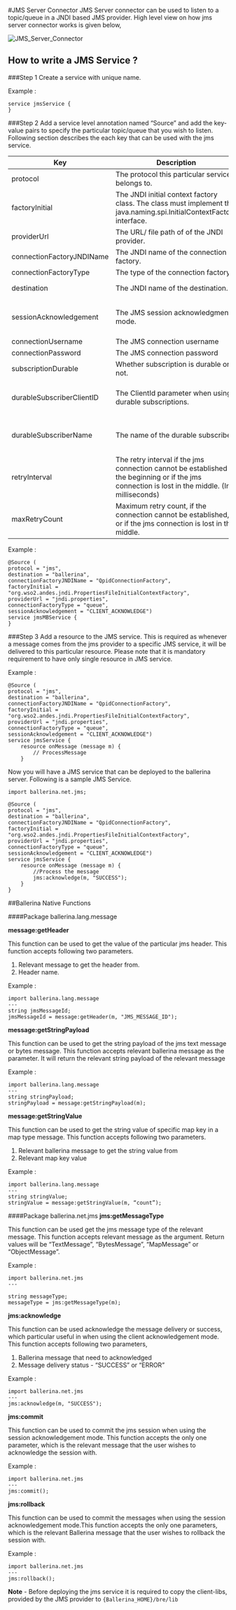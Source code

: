 #JMS Server Connector
JMS Server connector can be used to listen to a topic/queue in a JNDI based JMS provider. High level view on how jms server connector works is given below,

![JMS_Server_Connector](../images/jms_server_connector.png)

## How to write a JMS Service ?
###Step 1
Create a service with unique name.

Example : 
```
service jmsService {
}
```
###Step 2
Add a service level annotation named “Source” and add the key-value pairs to specify the particular topic/queue that you wish to listen. Following section describes the each key that can be used with the jms service.

Key | Description | Required | Expected Values | Default Value
------------ | ------------- | ---------- | ----------- | ----------
protocol | The protocol this particular service belongs to. | Yes | jms | -
factoryInitial | The JNDI initial context factory class. The class must implement the java.naming.spi.InitialContextFactory interface. | Yes | A valid class name depending on the jms provider | -
providerUrl | The URL/ file path of  of the JNDI provider. | Yes | A valid url/ path for the JNDI provider | -
connectionFactoryJNDIName | The JNDI name of the connection factory. | Yes | A valid jndi name of the connection factory. | -
connectionFactoryType | The type of the connection factory. | no | queue, topic | queue
destination | The JNDI name of the destination. | no | A valid jndi name of the destination | service name
sessionAcknowledgement | The JMS session acknowledgment mode. | no | AUTO_ACKNOWLEDGE, CLIENT_ACKNOWLEDGE, DUPS_OK_ACKNOWLEDGE, SESSION_TRANSACTED | AUTO_ACKNOWLEDGE
connectionUsername | The JMS connection username | no | - | -
connectionPassword | The JMS connection password | no | - | -
subscriptionDurable | Whether subscription is durable or not. | no | true, false | false
durableSubscriberClientID | The ClientId parameter when using durable subscriptions. | Required if subscriptionDurable is specified as "true" | - | -
durableSubscriberName | The name of the durable subscriber. | Required if subscriptionDurable is specified as "true". | - | -
retryInterval | The retry interval if the jms connection cannot be established at the beginning or if the jms connection is lost in the middle. (In milliseconds) | no | A valid long value. | 10000
maxRetryCount | Maximum retry count, if the connection cannot be established, or if the jms connection is lost in the middle. | no | A valid integer value. | 5

Example : 

```
@Source (
protocol = "jms",
destination = "ballerina",
connectionFactoryJNDIName = "QpidConnectionFactory",
factoryInitial = "org.wso2.andes.jndi.PropertiesFileInitialContextFactory",
providerUrl = "jndi.properties",
connectionFactoryType = "queue",
sessionAcknowledgement = "CLIENT_ACKNOWLEDGE")
service jmsMBService {
}
```

###Step 3
Add a resource to the JMS service. This is required as whenever a message comes from
 the jms provider to a specific JMS service, it will be delivered to this particular resource. Please note that it is
  mandatory requirement to have only single resource in JMS service.

Example :

```
@Source (
protocol = "jms",
destination = "ballerina",
connectionFactoryJNDIName = "QpidConnectionFactory",
factoryInitial = "org.wso2.andes.jndi.PropertiesFileInitialContextFactory",
providerUrl = "jndi.properties",
connectionFactoryType = "queue",
sessionAcknowledgement = "CLIENT_ACKNOWLEDGE")
service jmsService {
    resource onMessage (message m) {
        // ProcessMessage
    }
```

Now you will have a JMS service that can be deployed to the ballerina server. Following is a sample JMS Service.

```
import ballerina.net.jms;

@Source (
protocol = "jms",
destination = "ballerina",
connectionFactoryJNDIName = "QpidConnectionFactory",
factoryInitial = "org.wso2.andes.jndi.PropertiesFileInitialContextFactory",
providerUrl = "jndi.properties",
connectionFactoryType = "queue",
sessionAcknowledgement = "CLIENT_ACKNOWLEDGE")
service jmsService {
    resource onMessage (message m) {
        //Process the message
        jms:acknowledge(m, "SUCCESS");
    }
}
```

##Ballerina Native Functions

####Package ballerina.lang.message

**message:getHeader**  

This function can be used to get the value of the particular jms header.
This function accepts following two parameters.    
1. Relevant message to get the header from.
2. Header name.

Example :
 
```
import ballerina.lang.message
---
string jmsMessageId;
jmsMessageId = message:getHeader(m, "JMS_MESSAGE_ID");
```

**message:getStringPayload**

This function can be used to get the string payload of the jms text message or bytes message. This function accepts relevant ballerina message as the parameter. It will return the relevant string payload of the relevant message

Example :
```
import ballerina.lang.message
---
string stringPayload;
stringPayload = message:getStringPayload(m);
```

**message:getStringValue**

This function can be used to get the string value of specific map key in a map type message. This function accepts following two parameters.
1. Relevant ballerina message to get the string value from
2. Relevant map key value

Example : 

```
import ballerina.lang.message
---
string stringValue;
stringValue = message:getStringValue(m, “count”);
```

####Package ballerina.net.jms
**jms:getMessageType**

This function can be used get the jms message type of the relevant message. This function accepts relevant message as the argument. Return values will be “TextMessage”, “BytesMessage”, “MapMessage” or “ObjectMessage”.

Example :
```
import ballerina.net.jms
---

string messageType;
messageType = jms:getMessageType(m);
```

**jms:acknowledge**

This function can be used acknowledge the message delivery or success, which particular useful in when using the client acknowledgement mode. This function accepts following two parameters,
1. Ballerina message that need to acknowledged 
2. Message delivery status - “SUCCESS” or  “ERROR”

Example :
```
import ballerina.net.jms
---
jms:acknowledge(m, "SUCCESS");
```

**jms:commit**

This function can be used to commit the jms session when using the session acknowledgement mode. This function accepts the only one parameter, which is the relevant message that the user wishes to acknowledge the session with.

Example : 
```
import ballerina.net.jms
---
jms:commit();
```

**jms:rollback**

This function can be used to commit the messages when using the session acknowledgement mode.This function accepts the only one parameters, which is the relevant Ballerina message that the user wishes to rollback the session with.

Example :
```
import ballerina.net.jms
---
jms:rollback();
```


**Note** - Before deploying the jms service it is required to copy the client-libs, provided by the JMS provider to `{Ballerina_HOME}/bre/lib` 